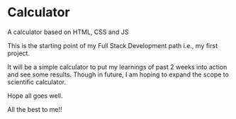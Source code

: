 # Calculator
A calculator based on HTML, CSS and JS

This is the starting point of my Full Stack Development path i.e., my first project.

It will be a simple calculator to put my learnings of past 2 weeks into action and see some results.
Though in future, I am hoping to expand the scope to scientific calculator.

Hope all goes well.

All the best to me!!
